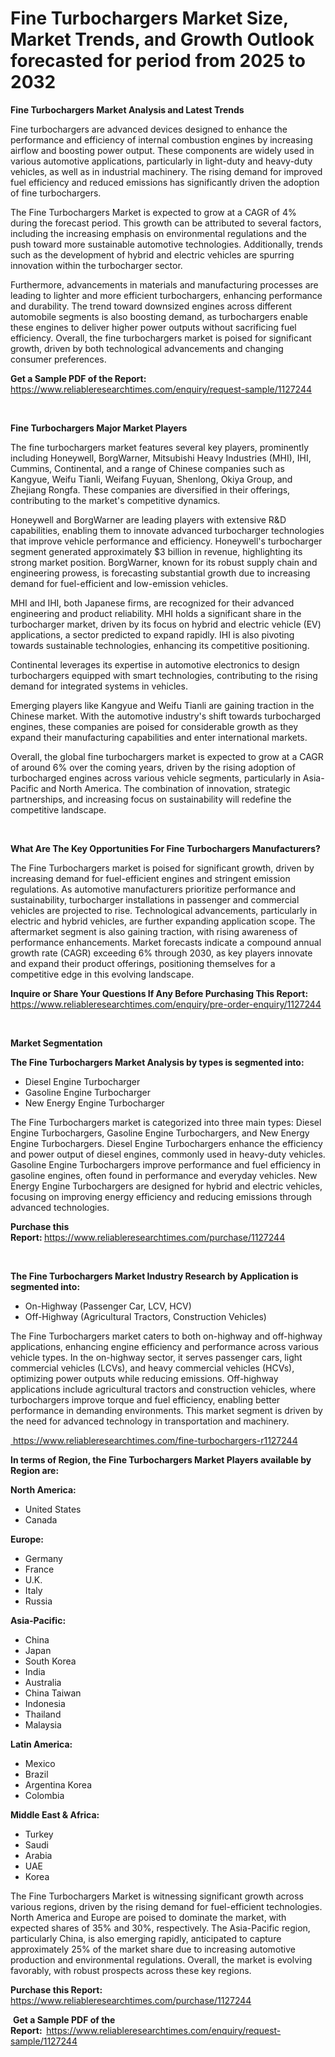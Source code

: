 <p><h1>Fine Turbochargers Market Size, Market Trends, and Growth Outlook forecasted for period from 2025 to 2032</h1></p><p><strong>Fine Turbochargers Market Analysis and Latest Trends</strong></p>
<p><p>Fine turbochargers are advanced devices designed to enhance the performance and efficiency of internal combustion engines by increasing airflow and boosting power output. These components are widely used in various automotive applications, particularly in light-duty and heavy-duty vehicles, as well as in industrial machinery. The rising demand for improved fuel efficiency and reduced emissions has significantly driven the adoption of fine turbochargers.</p><p>The Fine Turbochargers Market is expected to grow at a CAGR of 4% during the forecast period. This growth can be attributed to several factors, including the increasing emphasis on environmental regulations and the push toward more sustainable automotive technologies. Additionally, trends such as the development of hybrid and electric vehicles are spurring innovation within the turbocharger sector.</p><p>Furthermore, advancements in materials and manufacturing processes are leading to lighter and more efficient turbochargers, enhancing performance and durability. The trend toward downsized engines across different automobile segments is also boosting demand, as turbochargers enable these engines to deliver higher power outputs without sacrificing fuel efficiency. Overall, the fine turbochargers market is poised for significant growth, driven by both technological advancements and changing consumer preferences.</p></p>
<p><strong>Get a Sample PDF of the Report:&nbsp;</strong> <a href="https://www.reliableresearchtimes.com/enquiry/request-sample/1127244?utm_campaign=3287&utm_medium=2&utm_source=Github&utm_content=ia&utm_term=12042025&utm_id=fine-turbochargers">https://www.reliableresearchtimes.com/enquiry/request-sample/1127244</a></p>
<p>&nbsp;</p>
<p><strong>Fine Turbochargers Major Market Players</strong></p>
<p><p>The fine turbochargers market features several key players, prominently including Honeywell, BorgWarner, Mitsubishi Heavy Industries (MHI), IHI, Cummins, Continental, and a range of Chinese companies such as Kangyue, Weifu Tianli, Weifang Fuyuan, Shenlong, Okiya Group, and Zhejiang Rongfa. These companies are diversified in their offerings, contributing to the market's competitive dynamics.</p><p>Honeywell and BorgWarner are leading players with extensive R&D capabilities, enabling them to innovate advanced turbocharger technologies that improve vehicle performance and efficiency. Honeywell's turbocharger segment generated approximately $3 billion in revenue, highlighting its strong market position. BorgWarner, known for its robust supply chain and engineering prowess, is forecasting substantial growth due to increasing demand for fuel-efficient and low-emission vehicles.</p><p>MHI and IHI, both Japanese firms, are recognized for their advanced engineering and product reliability. MHI holds a significant share in the turbocharger market, driven by its focus on hybrid and electric vehicle (EV) applications, a sector predicted to expand rapidly. IHI is also pivoting towards sustainable technologies, enhancing its competitive positioning.</p><p>Continental leverages its expertise in automotive electronics to design turbochargers equipped with smart technologies, contributing to the rising demand for integrated systems in vehicles.</p><p>Emerging players like Kangyue and Weifu Tianli are gaining traction in the Chinese market. With the automotive industry's shift towards turbocharged engines, these companies are poised for considerable growth as they expand their manufacturing capabilities and enter international markets.</p><p>Overall, the global fine turbochargers market is expected to grow at a CAGR of around 6% over the coming years, driven by the rising adoption of turbocharged engines across various vehicle segments, particularly in Asia-Pacific and North America. The combination of innovation, strategic partnerships, and increasing focus on sustainability will redefine the competitive landscape.</p></p>
<p>&nbsp;</p>
<p><strong>What Are The Key Opportunities For Fine Turbochargers Manufacturers?</strong></p>
<p><p>The Fine Turbochargers market is poised for significant growth, driven by increasing demand for fuel-efficient engines and stringent emission regulations. As automotive manufacturers prioritize performance and sustainability, turbocharger installations in passenger and commercial vehicles are projected to rise. Technological advancements, particularly in electric and hybrid vehicles, are further expanding application scope. The aftermarket segment is also gaining traction, with rising awareness of performance enhancements. Market forecasts indicate a compound annual growth rate (CAGR) exceeding 6% through 2030, as key players innovate and expand their product offerings, positioning themselves for a competitive edge in this evolving landscape.</p></p>
<p><strong>Inquire or Share Your Questions If Any Before Purchasing This Report:</strong> <a href="https://www.reliableresearchtimes.com/enquiry/pre-order-enquiry/1127244?utm_campaign=3287&utm_medium=2&utm_source=Github&utm_content=ia&utm_term=12042025&utm_id=fine-turbochargers">https://www.reliableresearchtimes.com/enquiry/pre-order-enquiry/1127244</a></p>
<p>&nbsp;</p>
<p><strong>Market Segmentation</strong></p>
<p><strong>The Fine Turbochargers Market Analysis by types is segmented into:</strong></p>
<p><ul><li>Diesel Engine Turbocharger</li><li>Gasoline Engine Turbocharger</li><li>New Energy Engine Turbocharger</li></ul></p>
<p><p>The Fine Turbochargers market is categorized into three main types: Diesel Engine Turbochargers, Gasoline Engine Turbochargers, and New Energy Engine Turbochargers. Diesel Engine Turbochargers enhance the efficiency and power output of diesel engines, commonly used in heavy-duty vehicles. Gasoline Engine Turbochargers improve performance and fuel efficiency in gasoline engines, often found in performance and everyday vehicles. New Energy Engine Turbochargers are designed for hybrid and electric vehicles, focusing on improving energy efficiency and reducing emissions through advanced technologies.</p></p>
<p><strong>Purchase this Report:&nbsp;</strong><a href="https://www.reliableresearchtimes.com/purchase/1127244?utm_campaign=3287&utm_medium=2&utm_source=Github&utm_content=ia&utm_term=12042025&utm_id=fine-turbochargers">https://www.reliableresearchtimes.com/purchase/1127244</a></p>
<p>&nbsp;</p>
<p><strong>The Fine Turbochargers Market Industry Research by Application is segmented into:</strong></p>
<p><ul><li>On-Highway (Passenger Car, LCV, HCV)</li><li>Off-Highway (Agricultural Tractors, Construction Vehicles)</li></ul></p>
<p><p>The Fine Turbochargers market caters to both on-highway and off-highway applications, enhancing engine efficiency and performance across various vehicle types. In the on-highway sector, it serves passenger cars, light commercial vehicles (LCVs), and heavy commercial vehicles (HCVs), optimizing power outputs while reducing emissions. Off-highway applications include agricultural tractors and construction vehicles, where turbochargers improve torque and fuel efficiency, enabling better performance in demanding environments. This market segment is driven by the need for advanced technology in transportation and machinery.</p></p>
<p><a href="https://www.reliableresearchtimes.com/fine-turbochargers-r1127244?utm_campaign=3287&utm_medium=2&utm_source=Github&utm_content=ia&utm_term=12042025&utm_id=fine-turbochargers">&nbsp;https://www.reliableresearchtimes.com/fine-turbochargers-r1127244</a></p>
<p><strong>In terms of Region, the Fine Turbochargers Market Players available by Region are:</strong></p>
<p>
    <p> <strong> North America: </strong>
        <ul>
            <li>United States</li>
            <li>Canada</li>
        </ul>
        </p> 
    <p> <strong> Europe: </strong>
        <ul>
            <li>Germany</li>
            <li>France</li>
            <li>U.K.</li>
            <li>Italy</li>
            <li>Russia</li>
        </ul>
        </p> 
    <p> <strong> Asia-Pacific: </strong>
        <ul>
            <li>China</li>
            <li>Japan</li>
            <li>South Korea</li>
            <li>India</li>
            <li>Australia</li>
            <li>China Taiwan</li>
            <li>Indonesia</li>
            <li>Thailand</li>
            <li>Malaysia</li>
        </ul>
        </p> 
    <p> <strong> Latin America: </strong>
        <ul>
            <li>Mexico</li>
            <li>Brazil</li>
            <li>Argentina Korea</li>
            <li>Colombia</li>
        </ul>
        </p> 
    <p> <strong> Middle East & Africa: </strong>
        <ul>
            <li>Turkey</li>
            <li>Saudi</li>
            <li>Arabia</li>
            <li>UAE</li>
            <li>Korea</li>
        </ul>
    </p>
    </p>
<p><p>The Fine Turbochargers Market is witnessing significant growth across various regions, driven by the rising demand for fuel-efficient technologies. North America and Europe are poised to dominate the market, with expected shares of 35% and 30%, respectively. The Asia-Pacific region, particularly China, is also emerging rapidly, anticipated to capture approximately 25% of the market share due to increasing automotive production and environmental regulations. Overall, the market is evolving favorably, with robust prospects across these key regions.</p></p>
<p><strong>Purchase this Report: </strong><a href="https://www.reliableresearchtimes.com/purchase/1127244?utm_campaign=3287&utm_medium=2&utm_source=Github&utm_content=ia&utm_term=12042025&utm_id=fine-turbochargers">https://www.reliableresearchtimes.com/purchase/1127244</a></p>
<p>&nbsp;<strong>Get a Sample PDF of the Report:&nbsp;&nbsp;</strong><a href="https://www.reliableresearchtimes.com/enquiry/request-sample/1127244?utm_campaign=3287&utm_medium=2&utm_source=Github&utm_content=ia&utm_term=12042025&utm_id=fine-turbochargers">https://www.reliableresearchtimes.com/enquiry/request-sample/1127244</a></p>
<p><strong></strong></p>
<p><p></p><p></p><p></p></p>